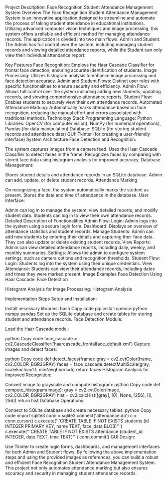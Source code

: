 Project Description: Face Recognition Student Attendance Management System
Overview
The Face Recognition Student Attendance Management System is an innovative application designed to streamline and automate the process of taking student attendance in educational institutions. Utilizing advanced computer vision techniques and image processing, this system offers a reliable and efficient method for managing attendance records. The application is divided into two main flows: Admin and Student. The Admin has full control over the system, including managing student records and viewing detailed attendance reports, while the Student can only view their individual attendance report.

Key Features
Face Recognition: Employs the Haar Cascade Classifier for frontal face detection, ensuring accurate identification of students.
Image Processing: Utilizes histogram analysis to enhance image processing and face detection accuracy.
Admin and Student Flows: Distinct user roles with specific functionalities to ensure security and efficiency.
Admin Flow: Allows full control over the system including adding new students, updating records, and viewing comprehensive attendance reports.
Student Flow: Enables students to securely view their own attendance records.
Automated Attendance Marking: Automatically marks attendance based on face recognition, reducing the manual effort and errors associated with traditional methods.
Technology Stack
Programming Language: Python
Libraries: OpenCV (for computer vision), NumPy (for numerical operations), Pandas (for data manipulation)
Database: SQLite (for storing student records and attendance data)
GUI: Tkinter (for creating a user-friendly interface)
System Architecture
Face Detection and Recognition:

The system captures images from a camera feed.
Uses the Haar Cascade Classifier to detect faces in the frame.
Recognizes faces by comparing with stored face data using histogram analysis for improved accuracy.
Database Management:

Stores student details and attendance records in an SQLite database.
Admin can add, update, or delete student records.
Attendance Marking:

On recognizing a face, the system automatically marks the student as present.
Stores the date and time of attendance in the database.
User Interface:

Admin can log in to manage the system, view detailed reports, and modify student data.
Students can log in to view their own attendance records.
Detailed Description of Functionalities
Admin Flow:
Login: Admin logs into the system using a secure login form.
Dashboard: Displays an overview of attendance statistics and student records.
Manage Students: Admin can add new students by entering their details and capturing their face data. They can also update or delete existing student records.
View Reports: Admin can view detailed attendance reports, including daily, weekly, and monthly summaries.
Settings: Allows the admin to configure system settings, such as camera options and recognition thresholds.
Student Flow:
Login: Students log into the system using their unique credentials.
View Attendance: Students can view their attendance records, including dates and times they were marked present.
Image Examples
Face Detection Using Haar Cascade:
Face Detection

Histogram Analysis for Image Processing:
Histogram Analysis

Implementation Steps
Setup and Installation:

Install necessary libraries:
bash
Copy code
pip install opencv-python numpy pandas
Set up the SQLite database and create tables for storing student and attendance records.
Face Detection Module:

Load the Haar Cascade model:

python
Copy code
face_cascade = cv2.CascadeClassifier('haarcascade_frontalface_default.xml')
Capture images and detect faces:

python
Copy code
def detect_faces(frame):
    gray = cv2.cvtColor(frame, cv2.COLOR_BGR2GRAY)
    faces = face_cascade.detectMultiScale(gray, scaleFactor=1.1, minNeighbors=5)
    return faces
Histogram Analysis for Improved Recognition:

Convert image to grayscale and compute histogram:
python
Copy code
def compute_histogram(image):
    gray = cv2.cvtColor(image, cv2.COLOR_BGR2GRAY)
    hist = cv2.calcHist([gray], [0], None, [256], [0, 256])
    return hist
Database Operations:

Connect to SQLite database and create necessary tables:
python
Copy code
import sqlite3
conn = sqlite3.connect('attendance.db')
c = conn.cursor()
c.execute('''CREATE TABLE IF NOT EXISTS students (id INTEGER PRIMARY KEY, name TEXT, face_data BLOB)''')
c.execute('''CREATE TABLE IF NOT EXISTS attendance (student_id INTEGER, date TEXT, time TEXT)''')
conn.commit()
GUI Design:

Use Tkinter to create login forms, dashboards, and management interfaces for both Admin and Student flows.
By following the above implementation steps and using the provided images as references, you can build a robust and efficient Face Recognition Student Attendance Management System. This project not only automates attendance marking but also ensures accuracy and security in managing student attendance records.

